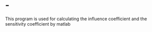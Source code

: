# -
This program is used for calculating the influence coefficient and the sensitivity coefficient by matlab

